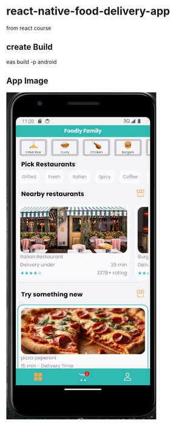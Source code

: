 # react-native-food-delivery-app

from react course

## create Build 

eas build -p android

## App Image

![alt text](https://github.com/Joseleon1903/react-native-food-app/blob/develop/screenshot/Capture_1.PNG?raw=true)


